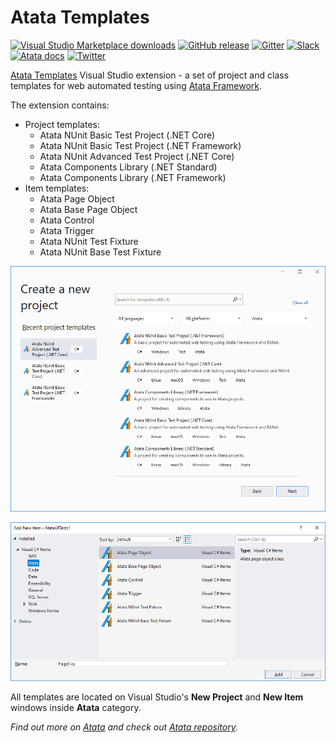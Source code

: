 # Atata Templates

[![Visual Studio Marketplace downloads](https://img.shields.io/visual-studio-marketplace/d/YevgeniyShunevych.AtataTemplates.svg)](https://marketplace.visualstudio.com/items?itemName=YevgeniyShunevych.AtataTemplates)
[![GitHub release](https://img.shields.io/github/release/atata-framework/atata-templates.svg)](https://github.com/atata-framework/atata-templates/releases)
[![Gitter](https://badges.gitter.im/atata-framework/atata-templates.svg)](https://gitter.im/atata-framework/atata-templates)
[![Slack](https://img.shields.io/badge/join-Slack-green.svg?colorB=4EB898)](https://join.slack.com/t/atata-framework/shared_invite/zt-5j3lyln7-WD1ZtMDzXBhPm0yXLDBzbA)
[![Atata docs](https://img.shields.io/badge/docs-Atata_Framework-orange.svg)](https://atata.io)
[![Twitter](https://img.shields.io/badge/follow-@AtataFramework-blue.svg)](https://twitter.com/AtataFramework)

[Atata Templates](https://marketplace.visualstudio.com/items?itemName=YevgeniyShunevych.AtataTemplates)
Visual Studio extension - a set of project and class templates for web automated testing using [Atata Framework](https://atata.io).

The extension contains:

- Project templates:
  - Atata NUnit Basic Test Project (.NET Core)
  - Atata NUnit Basic Test Project (.NET Framework)
  - Atata NUnit Advanced Test Project (.NET Core)
  - Atata Components Library (.NET Standard)
  - Atata Components Library (.NET Framework)
- Item templates:
  - Atata Page Object
  - Atata Base Page Object
  - Atata Control
  - Atata Trigger
  - Atata NUnit Test Fixture
  - Atata NUnit Base Test Fixture

![Add New Project window](images/new-project-window.png?v3)

![Add New Item window](images/new-item-window.png?v2)

All templates are located on Visual Studio's **New Project** and **New Item** windows inside **Atata** category.

*Find out more on [Atata](https://atata.io) and check out [Atata repository](https://github.com/atata-framework/atata).*
